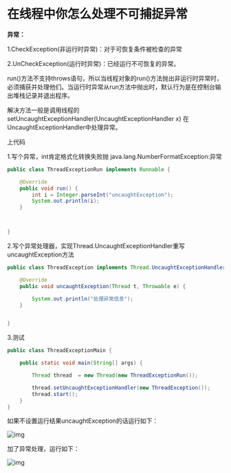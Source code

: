 # 在线程中你怎么处理不可捕捉异常

**异常：**

1.CheckException(非运行时异常)：对于可恢复条件被检查的异常

2.UnCheckException(运行时异常)：已经运行不可恢复的异常。

run()方法不支持throws语句，所以当线程对象的run()方法抛出非运行时异常时，必须捕获并处理他们。当运行时异常从run方法中抛出时，默认行为是在控制台输出堆栈记录并退出程序。

解决方法一般是调用线程的setUncaughtExceptionHandler(UncaughtExceptionHandler x) 在UncaughtExceptionHandler中处理异常。

上代码

1.写个异常，int肯定格式化转换失败抛 java.lang.NumberFormatException:异常

```java
public class ThreadExceptionRun implements Runnable {

    @Override
    public void run() {
        int i = Integer.parseInt("uncaughtException");
        System.out.println(i);
    }



}
```

2.写个异常处理器，实现Thread.UncaughtExceptionHandler重写uncaughtException方法

```java
public class ThreadException implements Thread.UncaughtExceptionHandler {

    @Override
    public void uncaughtException(Thread t, Throwable e) {

        System.out.println("处理异常信息");
    }


}
```

3.测试

```java
public class ThreadExceptionMain {

    public static void main(String[] args) {

        Thread thread  = new Thread(new ThreadExceptionRun());

        thread.setUncaughtExceptionHandler(new ThreadException());
        thread.start();
    }
}
```

如果不设置运行结果uncaughtException的话运行如下：

![img](https://img-blog.csdnimg.cn/20190222110741935.png?x-oss-process=image/watermark,type_ZmFuZ3poZW5naGVpdGk,shadow_10,text_aHR0cHM6Ly9ibG9nLmNzZG4ubmV0L3NpbmF0XzM2MjY1MjIy,size_16,color_FFFFFF,t_70)

加了异常处理，运行如下： 

![img](https://img-blog.csdnimg.cn/20190222110640432.png)